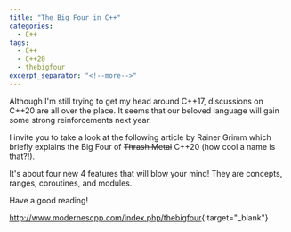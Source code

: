 ```yaml
---
title: "The Big Four in C++"
categories:
  - C++
tags:
  - C++
  - C++20
  - thebigfour
excerpt_separator: "<!--more-->"
---
```


Although I'm still trying to get my head around C++17, discussions on C++20 are all over the place. It seems that our beloved language will gain some strong reinforcements next year.

I invite you to take a look at the following article by Rainer Grimm which briefly explains the Big Four of ~~Thrash Metal~~ C++20 (how cool a name is that?!).

<!--more-->

It's about four new 4 features that will blow your mind! They are concepts, ranges, coroutines, and modules.

Have a good reading!

<http://www.modernescpp.com/index.php/thebigfour>{:target="_blank"}

